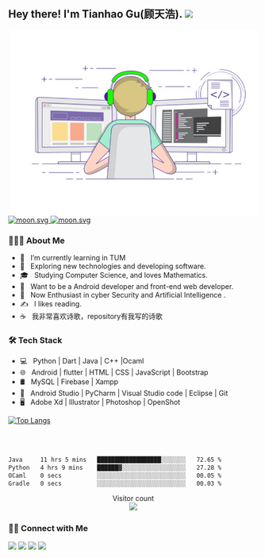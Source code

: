 <h2> Hey there! I'm Tianhao Gu(顾天浩). <img src="https://github.com/souvikguria98/souvikguria98/blob/master/Hi.gif" width="25"></h2>
<img align="right" alt="GIF" src="https://raw.githubusercontent.com/devSouvik/devSouvik/master/gif3.gif" width="500"/>



<!-- real time -->
<a href="https://moon-svg.minung.dev">
  <img src="https://moon-svg.minung.dev/moon.svg?theme=basic" alt="moon.svg" />
</a>

<!-- specific date -->
<a href="https://moon-svg.minung.dev">
  <img src="https://moon-svg.minung.dev/moon.svg?date=2022-03-24&theme=basic" alt="moon.svg" />
</a>

<h3> 👨🏻‍💻 About Me </h3>

- 🔭 &nbsp; I’m currently learning in TUM
- 🤔 &nbsp; Exploring new technologies and developing software.
- 🎓 &nbsp; Studying Computer Science, and loves Mathematics.
- 💼 &nbsp; Want to be a Android developer and front-end web developer.
- 🌱 &nbsp; Now Enthusiast in cyber Security and Artificial Intelligence .
- ✍️ &nbsp; I likes reading.
- ☕ &nbsp; 我非常喜欢诗歌，repository有我写的诗歌

<h3>🛠 Tech Stack</h3>

- 💻 &nbsp; Python | Dart | Java | C++ |Ocaml
- 🌐 &nbsp; Android | flutter | HTML | CSS | JavaScript | Bootstrap 
- 🛢 &nbsp; MySQL | Firebase | Xampp
- 🔧 &nbsp; Android Studio | PyCharm | Visual Studio code | Eclipse | Git
- 🖥 &nbsp; Adobe Xd | Illustrator | Photoshop | OpenShot

[![Top Langs](https://github-readme-stats.vercel.app/api/top-langs/?username=devSouvik&layout=compact&text_color=daf7dc&bg_color=151515)](https://github.com/devSouvik/github-readme-stats)
<br/>
<br/>
<center><img src="http://ghchart.rshah.org/409ba5/yousazoe" alt="" /></center>

<!--START_SECTION:waka-->

```text
Java     11 hrs 5 mins   ██████████████████░░░░░░░   72.65 %
Python   4 hrs 9 mins    ██████▓░░░░░░░░░░░░░░░░░░   27.28 %
OCaml    0 secs          ░░░░░░░░░░░░░░░░░░░░░░░░░   00.05 %
Gradle   0 secs          ░░░░░░░░░░░░░░░░░░░░░░░░░   00.03 %
```

<!--END_SECTION:waka-->

<p align="center"> 
  Visitor count<br/>
  <img src="https://profile-counter.glitch.me/youszoe/count.svg" />
</p>
<h3> 🤝🏻 Connect with Me </h3>
 <a href="www.pornhub.com"><img src="https://img.icons8.com/plasticine/100/000000/twitter.png" width="50" /></a>  
 <a href="www.pornhub.com"><img src="https://img.icons8.com/plasticine/100/000000/instagram-new.png" width="50" /></a>  
 <a href="www.pornhub.com"><img src="https://img.icons8.com/plasticine/100/000000/linkedin.png" width="50" /></a>
 <a href="www.pornhub.com"><img src="https://img.icons8.com/plasticine/100/000000/gmail.png"  width="50" /></a>
</p>


